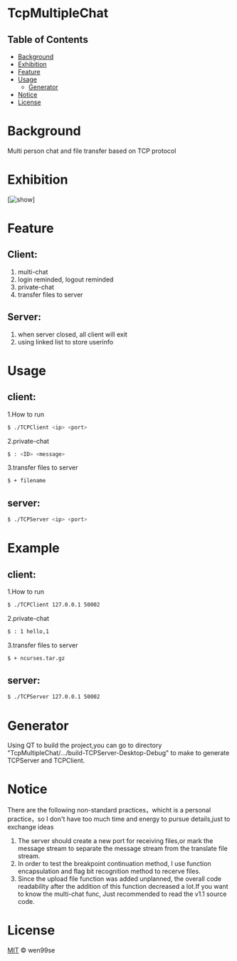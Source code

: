 # TcpMultipleChat
## Table of Contents

- [Background](#background)
- [Exhibition](#exhibition)
- [Feature](#feature)
- [Usage](#usage)
	- [Generator](#generator)
- [Notice](#notice)
- [License](#license)
# Background
Multi person chat and file transfer based on TCP protocol

# Exhibition
[![show](https://github.com/wen99se/TcpMultipleChat/blob/master/readme_img/show.png)]


# Feature
## Client:
1. multi-chat
2. login reminded, logout reminded
3. private-chat
4. transfer files to server
## Server:
1. when server closed, all client will exit
2. using linked list to store userinfo

# Usage
## client:
1.How to run
```sh
$ ./TCPClient <ip> <port>
```
2.private-chat
 ```sh
$ : <ID> <message>
 ```
3.transfer files to server
 ```sh
 $ + filename
 ```

## server:
```sh
$ ./TCPServer <ip> <port>
```

# Example
## client:
1.How to run
```sh
$ ./TCPClient 127.0.0.1 50002
```
2.private-chat
```sh
$ : 1 hello,1
```
3.transfer files to server
```sh
$ + ncurses.tar.gz
```

## server:
```sh
$ ./TCPServer 127.0.0.1 50002
```

# Generator
Using QT to build the project,you can go to directory "TcpMultipleChat/.../build-TCPServer-Desktop-Debug" to make to generate TCPServer and TCPClient.


# Notice
There are the following non-standard practices，whicht is a personal practice，so I don't have too much time and energy to pursue details,just to exchange ideas
1. The server should create a new port for receiving files,or mark the message stream to separate the message stream from the translate file stream.
2. In order to test the breakpoint continuation method, I use function encapsulation and flag bit recognition method to recerve files.
3. Since the upload file function was added unplanned, the overall code readability after the addition of this function decreased a lot.If you want to know the multi-chat func, Just recommended to read the v1.1 source code.

# License

[MIT](LICENSE) © wen99se
